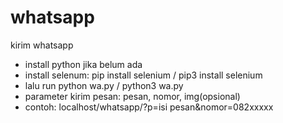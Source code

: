 # whatsapp
kirim whatsapp
- install python jika belum ada
- install selenum: pip install selenium / pip3 install selenium
- lalu run python wa.py / python3 wa.py
- parameter kirim pesan: pesan, nomor, img(opsional)
- contoh: localhost/whatsapp/?p=isi pesan&nomor=082xxxxx